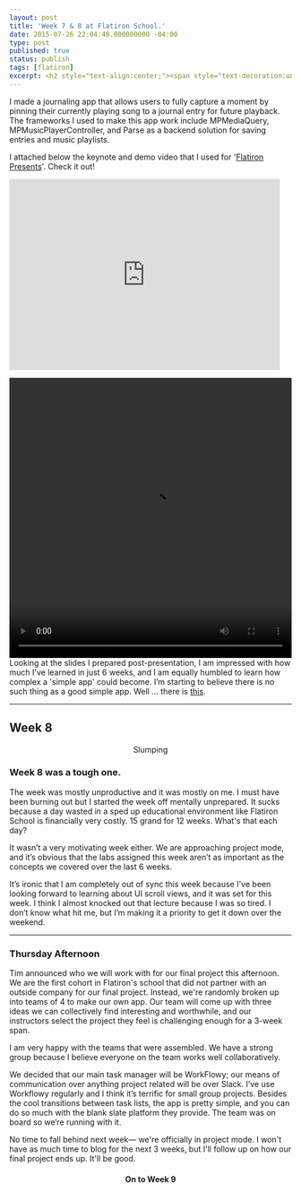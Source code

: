 ```yaml
---
layout: post
title: 'Week 7 & 8 at Flatiron School.'
date: 2015-07-26 22:04:48.000000000 -04:00
type: post
published: true
status: publish
tags: [flatiron]
excerpt: <h2 style="text-align:center;"><span style="text-decoration:underline;">Week 7</span></h2><p class="intro" style="text-align:center;">Presenting Muse at Flatiron Presents</p><p>Finally finished my part in Flatiron Presents. Every Tuesday here at Flatiron School, 3-4 pairs (2 web, 2 mobile) of students present an app/ feature that they have collaborated on. My partner unfortunately dropped from the program around Week 4, but I tried making the most out of the last 2 weeks and made a working app that I feel proud about.</p>
---
```

<p>I made a journaling app that allows users to fully capture a moment by pinning their currently playing song to a journal entry for future playback. The frameworks I used to make this app work include MPMediaQuery, MPMusicPlayerController, and Parse as a backend solution for saving entries and music playlists.<br /></p>

<!--more-->

I attached below the keynote and demo video that I used for '<a href="http://www.meetup.com/Flatiron-School-Presents/">Flatiron Presents</a>'. Check it out!

<iframe class="responsive-image" src="https://docs.google.com/presentation/d/1iy_VGFHPZO2uPbUl6-4h6NG3gdxcjTqGe0asBpD5n34/embed?start=false&loop=false&delayms=3000"
frameborder="0" width="483" height="341" allowfullscreen="true" mozallowfullscreen="true" webkitallowfullscreen="true"></iframe>

<video controls height="500px" width="100%"
  src="https://s3-us-west-2.amazonaws.com/leojkwan/videos/muse-final-demo.ogv">
</video>
<br>
Looking at the slides I prepared post-presentation, I am impressed with how much I've learned in just 6 weeks, and I am equally humbled to learn how complex a 'simple app' could become. I’m starting to believe there is no such thing as a good simple app. Well ... there is <a href="https://itunes.apple.com/us/app/l-train/id793243489?mt=8&amp;ign-mpt=uo%3D4">this</a>.</p>
<hr/>

<h2 class="title-text">Week 8</h2>
<p class="subtitle-text" style="text-align:center;">Slumping</p>

<h3>Week 8 was a tough one.</h3>

<p>The week was mostly unproductive and it was mostly on me. I must have been burning out but I started the week off mentally unprepared. It sucks because a day wasted in a sped up educational environment like Flatiron School is financially very costly. 15 grand for 12 weeks. What's that each day?</p>
<p>It wasn’t a very motivating week either. We are approaching project mode, and it’s obvious that the labs assigned this week aren’t as important as the concepts we covered over the last 6 weeks.</p>
<p>It’s ironic that I am completely out of sync this week because I've been looking forward to learning about UI scroll views, and it was set for this week. I think I almost knocked out that lecture because I was so tired. I don’t know what hit me, but I’m making it a priority to get it down over the weekend.</p>

---

<h3>Thursday Afternoon</h3>

<p>Tim announced who we will work with for our final project this afternoon. We are the first cohort in Flatiron's school that did not partner with an outside company for our final project. Instead, we're randomly broken up into teams of 4 to make our own app. Our team will come up with three ideas we can collectively find interesting and worthwhile, and our instructors select the project they feel is challenging enough for a 3-week span.</p>
<p>I am very happy with the teams that were assembled. We have a strong group because I believe everyone on the team works well collaboratively.</p>
<p>We decided that our main task manager will be WorkFlowy; our means of communication over anything project related will be over Slack. I’ve use Workflowy regularly and I think it’s terrific for small group projects. Besides the cool transitions between task lists, the app is pretty simple, and you can do so much with the blank slate platform they provide. The team was on board so we’re running with it.</p>
<p>No time to fall behind next week— we're officially in project mode. I won't have as much time to blog for the next 3 weeks, but I'll follow up on how our final project ends up. It'll be good.</p>
<h4 style="text-align:center;">On to Week 9</h4>
